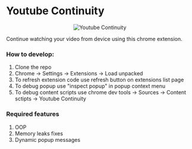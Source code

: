 # Youtube Continuity

<p align="center">
  <img src="https://github.com/alexverbitsky/youtube-continuity/blob/master/images/icon-128.png" alt="Youtube Continuity"/>
</p>

Continue watching your video from device using this chrome extension.

### How to develop:
1. Clone the repo
1. Chrome -> Settings -> Extensions -> Load unpacked
1. To refresh extension code use refresh button on extensions list page
1. To debug popup use "inspect popup" in popup context menu
1. To debug content scripts use chrome dev tools -> Sources -> Content sctipts -> Youtube Continuity

### Required features
1. OOP
1. Memory leaks fixes
1. Dynamic popup messages